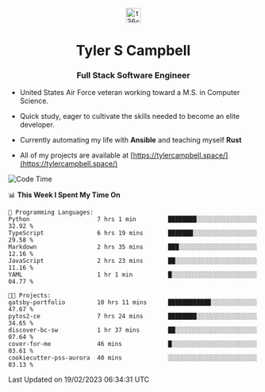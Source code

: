 <p align="center">
<a href="https://www.linkedin.com/in/t36campbell" target="blank"><img align="center" src="https://ik.imagekit.io/t36campbell/Portfolio/linkedin.png.original_m8bbGgPh6.png" alt="t36campbell" height="30" width="30" /></a>
</p>
<h1 align="center">Tyler S Campbell</h1>
<h3 align="center">Full Stack Software Engineer</h3>

* United States Air Force veteran working toward a M.S. in Computer Science.

* Quick study, eager to cultivate the skills needed to become an elite developer.

* Currently automating my life with **Ansible** and teaching myself **Rust**

* All of my projects are available at [https://tylercampbell.space/](https://tylercampbell.space/)

<!--START_SECTION:waka-->
![Code Time](http://img.shields.io/badge/Code%20Time-2%2C184%20hrs%2014%20mins-blue)

📊 **This Week I Spent My Time On** 

```text
💬 Programming Languages: 
Python                   7 hrs 1 min         ████████░░░░░░░░░░░░░░░░░   32.92 % 
TypeScript               6 hrs 19 mins       ███████░░░░░░░░░░░░░░░░░░   29.58 % 
Markdown                 2 hrs 35 mins       ███░░░░░░░░░░░░░░░░░░░░░░   12.16 % 
JavaScript               2 hrs 23 mins       ██░░░░░░░░░░░░░░░░░░░░░░░   11.16 % 
YAML                     1 hr 1 min          █░░░░░░░░░░░░░░░░░░░░░░░░   04.77 % 

🐱‍💻 Projects: 
gatsby-portfolio         10 hrs 11 mins      ████████████░░░░░░░░░░░░░   47.67 % 
pytos2-ce                7 hrs 24 mins       ████████░░░░░░░░░░░░░░░░░   34.65 % 
discover-bc-sw           1 hr 37 mins        ██░░░░░░░░░░░░░░░░░░░░░░░   07.64 % 
cover-for-me             46 mins             █░░░░░░░░░░░░░░░░░░░░░░░░   03.61 % 
cookiecutter-pss-aurora  40 mins             ░░░░░░░░░░░░░░░░░░░░░░░░░   03.13 % 

```


 Last Updated on 19/02/2023 06:34:31 UTC
<!--END_SECTION:waka-->
